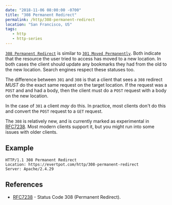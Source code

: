 ```yaml
---
date: "2018-11-06 08:00:00 -0700"
title: "308 Permanent Redirect"
permalink: /http/308-permanent-redirect
location: "San Francisco, US"
tags:
   - http
   - http-series
---
```


[`308 Permanent Redirect`][1]  is similar to [`301 Moved Permanently`][2].
Both indicate that the resource the user tried to access has moved to a new
location. In both cases the client should update any bookmarks they had from
the old to the new location. Search engines respect these statuses too.

The difference between `301` and `308` is that a client that sees a `308`
redirect _MUST_ do the exact same request on the target location. If the
request was a `POST` and and had a body, then the client must do a `POST`
request with a body on the new location.

In the case of `301` a client _may_ do this. In practice, most clients don't
do this and convert the `POST` request to a `GET` request.

The `308` is relatively new, and is currently marked as experimental in
[RFC7238][1]. Most modern clients support it, but you might run into some
issues with older clients.

Example
------

```http
HTTP/1.1 308 Permanent Redirect
Location: https://evertpot.com/http/308-permanent-redirect
Server: Apache/2.4.29
```


References
----------

* [RFC7238][1] - Status Code 308 (Permanent Redirect).

[1]: https://tools.ietf.org/html/rfc7238 "308 Permanent Redirect"
[2]: /http/301-moved-permanently
[3]: /http/307-temporary-redirect
[4]: /http/302-found
[5]: /http/303-see-other
[6]: /http/308-permanent-redirect
[7]: /http/300-multiple-choices
